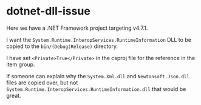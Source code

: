 # dotnet-dll-issue

Here we have a .NET Framework project targeting v4.7.1.

I want the `System.Runtime.InteropServices.RuntimeInformation` DLL to be copied to the `bin/(Debug|Release)` directory.

I have set `<Private>True</Private>` in the csproj file for the reference in the item group.

If someone can explain why the `System.Xml.dll` and `Newtonsoft.Json.dll` files are copied over, but not `System.Runtime.InteropServices.RuntimeInformation.dll` that would be great.
